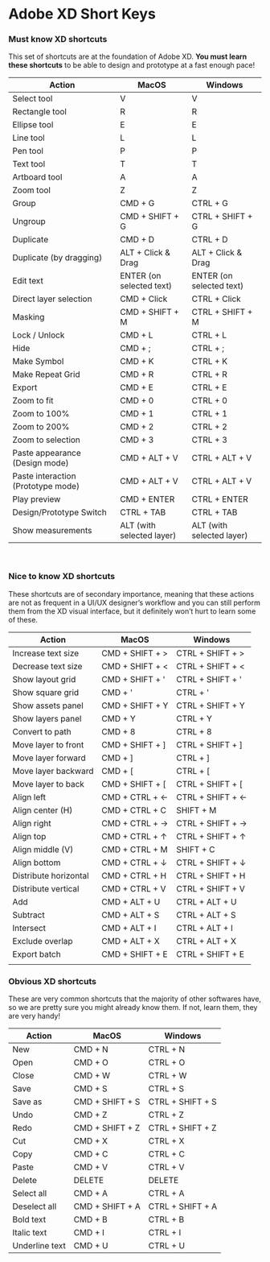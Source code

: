 # Adobe XD Short Keys

<h3><b>Must know XD shortcuts</b></h3>
<p>This set of shortcuts are at the foundation of Adobe XD. <strong>You must learn these shortcuts</strong> to be able to design and prototype at a fast enough pace!</p>

<table id="tablepress-1" class="tablepress tablepress-id-1">
<thead>
<tr class="row-1">
	<th class="column-1">Action</th><th class="column-2">MacOS</th><th class="column-3">Windows</th>
</tr>
</thead>
<tbody class="row-hover">
<tr class="row-2">
	<td class="column-1">Select tool</td><td class="column-2">V</td><td class="column-3">V</td>
</tr>
<tr class="row-3">
	<td class="column-1">Rectangle tool</td><td class="column-2">R</td><td class="column-3">R</td>
</tr>
<tr class="row-4">
	<td class="column-1">Ellipse tool</td><td class="column-2">E</td><td class="column-3">E</td>
</tr>
<tr class="row-5">
	<td class="column-1">Line tool</td><td class="column-2">L</td><td class="column-3">L</td>
</tr>
<tr class="row-6">
	<td class="column-1">Pen tool</td><td class="column-2">P</td><td class="column-3">P</td>
</tr>
<tr class="row-7">
	<td class="column-1">Text tool</td><td class="column-2">T</td><td class="column-3">T</td>
</tr>
<tr class="row-8">
	<td class="column-1">Artboard tool</td><td class="column-2">A</td><td class="column-3">A</td>
</tr>
<tr class="row-9">
	<td class="column-1">Zoom tool</td><td class="column-2">Z</td><td class="column-3">Z</td>
</tr>
<tr class="row-10">
	<td class="column-1">Group</td><td class="column-2">CMD + G</td><td class="column-3">CTRL + G</td>
</tr>
<tr class="row-11">
	<td class="column-1">Ungroup</td><td class="column-2">CMD + SHIFT + G</td><td class="column-3">CTRL + SHIFT + G</td>
</tr>
<tr class="row-12">
	<td class="column-1">Duplicate</td><td class="column-2">CMD + D</td><td class="column-3">CTRL + D</td>
</tr>
<tr class="row-13">
	<td class="column-1">Duplicate (by dragging)</td><td class="column-2">ALT + Click &amp; Drag</td><td class="column-3">ALT + Click &amp; Drag</td>
</tr>
<tr class="row-14">
	<td class="column-1">Edit text</td><td class="column-2">ENTER (on selected text)</td><td class="column-3">ENTER (on selected text)</td>
</tr>
<tr class="row-15">
	<td class="column-1">Direct layer selection</td><td class="column-2">CMD + Click</td><td class="column-3">CTRL + Click</td>
</tr>
<tr class="row-16">
	<td class="column-1">Masking</td><td class="column-2">CMD + SHIFT + M</td><td class="column-3">CTRL + SHIFT + M</td>
</tr>
<tr class="row-17">
	<td class="column-1">Lock / Unlock</td><td class="column-2">CMD + L</td><td class="column-3">CTRL + L</td>
</tr>
<tr class="row-18">
	<td class="column-1">Hide</td><td class="column-2">CMD + ;</td><td class="column-3">CTRL + ;</td>
</tr>
<tr class="row-19">
	<td class="column-1">Make Symbol</td><td class="column-2">CMD + K</td><td class="column-3">CTRL + K</td>
</tr>
<tr class="row-20">
	<td class="column-1">Make Repeat Grid</td><td class="column-2">CMD + R</td><td class="column-3">CTRL + R</td>
</tr>
<tr class="row-21">
	<td class="column-1">Export</td><td class="column-2">CMD + E</td><td class="column-3">CTRL + E</td>
</tr>
<tr class="row-22">
	<td class="column-1">Zoom to fit</td><td class="column-2">CMD + 0</td><td class="column-3">CTRL + 0</td>
</tr>
<tr class="row-23">
	<td class="column-1">Zoom to 100%</td><td class="column-2">CMD + 1</td><td class="column-3">CTRL + 1</td>
</tr>
<tr class="row-24">
	<td class="column-1">Zoom to 200%</td><td class="column-2">CMD + 2</td><td class="column-3">CTRL + 2</td>
</tr>
<tr class="row-25">
	<td class="column-1">Zoom to selection</td><td class="column-2">CMD + 3</td><td class="column-3">CTRL + 3</td>
</tr>
<tr class="row-26">
	<td class="column-1">Paste appearance (Design mode)</td><td class="column-2">CMD + ALT + V</td><td class="column-3">CTRL + ALT + V</td>
</tr>
<tr class="row-27">
	<td class="column-1">Paste interaction (Prototype mode)</td><td class="column-2">CMD + ALT + V</td><td class="column-3">CTRL + ALT + V</td>
</tr>
<tr class="row-28">
	<td class="column-1">Play preview</td><td class="column-2">CMD + ENTER</td><td class="column-3">CTRL + ENTER</td>
</tr>
<tr class="row-29">
	<td class="column-1">Design/Prototype Switch</td><td class="column-2">CTRL + TAB</td><td class="column-3">CTRL + TAB</td>
</tr>
<tr class="row-30">
	<td class="column-1">Show measurements</td><td class="column-2">ALT (with selected layer)</td><td class="column-3">ALT (with selected layer)</td>
</tr>
</tbody>
</table>
<!-- #tablepress-1 from cache -->
<p>&nbsp;</p>
<h3><b>Nice to know XD shortcuts</b></h3>
<p>These shortcuts are of secondary importance, meaning that these actions are not as frequent in a UI/UX designer’s workflow and you can still perform them from the XD visual interface, but it definitely won’t hurt to learn some of these.</p>

<table id="tablepress-2" class="tablepress tablepress-id-2">
<thead>
<tr class="row-1">
	<th class="column-1">Action</th><th class="column-2">MacOS</th><th class="column-3">Windows</th>
</tr>
</thead>
<tbody class="row-hover">
<tr class="row-2">
	<td class="column-1">Increase text size</td><td class="column-2">CMD + SHIFT + &gt;</td><td class="column-3">CTRL + SHIFT + &gt;</td>
</tr>
<tr class="row-3">
	<td class="column-1">Decrease text size</td><td class="column-2">CMD + SHIFT + &lt;</td><td class="column-3">CTRL + SHIFT + &lt;</td>
</tr>
<tr class="row-4">
	<td class="column-1">Show layout grid</td><td class="column-2">CMD + SHIFT + '</td><td class="column-3">CTRL + SHIFT + '</td>
</tr>
<tr class="row-5">
	<td class="column-1">Show square grid</td><td class="column-2">CMD + '</td><td class="column-3">CTRL + '</td>
</tr>
<tr class="row-6">
	<td class="column-1">Show assets panel</td><td class="column-2">CMD + SHIFT + Y</td><td class="column-3">CTRL + SHIFT + Y</td>
</tr>
<tr class="row-7">
	<td class="column-1">Show layers panel</td><td class="column-2">CMD + Y</td><td class="column-3">CTRL + Y</td>
</tr>
<tr class="row-8">
	<td class="column-1">Convert to path</td><td class="column-2">CMD + 8</td><td class="column-3">CTRL + 8</td>
</tr>
<tr class="row-9">
	<td class="column-1">Move layer to front</td><td class="column-2">CMD + SHIFT + ]</td><td class="column-3">CTRL + SHIFT + ]</td>
</tr>
<tr class="row-10">
	<td class="column-1">Move layer forward</td><td class="column-2">CMD + ]</td><td class="column-3">CTRL + ]</td>
</tr>
<tr class="row-11">
	<td class="column-1">Move layer backward</td><td class="column-2">CMD + [</td><td class="column-3">CTRL + [</td>
</tr>
<tr class="row-12">
	<td class="column-1">Move layer to back</td><td class="column-2">CMD + SHIFT + [</td><td class="column-3">CTRL + SHIFT + [</td>
</tr>
<tr class="row-13">
	<td class="column-1">Align left</td><td class="column-2">CMD + CTRL + ←</td><td class="column-3">CTRL + SHIFT + ←</td>
</tr>
<tr class="row-14">
	<td class="column-1">Align center (H)</td><td class="column-2">CMD + CTRL + C</td><td class="column-3">SHIFT + M</td>
</tr>
<tr class="row-15">
	<td class="column-1">Align right</td><td class="column-2">CMD + CTRL + →</td><td class="column-3">CTRL + SHIFT + →</td>
</tr>
<tr class="row-16">
	<td class="column-1">Align top</td><td class="column-2">CMD + CTRL + ↑</td><td class="column-3">CTRL + SHIFT + ↑</td>
</tr>
<tr class="row-17">
	<td class="column-1">Align middle (V)</td><td class="column-2">CMD + CTRL + M</td><td class="column-3">SHIFT + C</td>
</tr>
<tr class="row-18">
	<td class="column-1">Align bottom</td><td class="column-2">CMD + CTRL + ↓</td><td class="column-3">CTRL + SHIFT + ↓</td>
</tr>
<tr class="row-19">
	<td class="column-1">Distribute horizontal</td><td class="column-2">CMD + CTRL + H</td><td class="column-3">CTRL + SHIFT + H</td>
</tr>
<tr class="row-20">
	<td class="column-1">Distribute vertical</td><td class="column-2">CMD + CTRL + V</td><td class="column-3">CTRL + SHIFT + V</td>
</tr>
<tr class="row-21">
	<td class="column-1">Add</td><td class="column-2">CMD + ALT + U</td><td class="column-3">CTRL + ALT + U</td>
</tr>
<tr class="row-22">
	<td class="column-1">Subtract</td><td class="column-2">CMD + ALT + S</td><td class="column-3">CTRL + ALT + S</td>
</tr>
<tr class="row-23">
	<td class="column-1">Intersect</td><td class="column-2">CMD + ALT + I</td><td class="column-3">CTRL + ALT + I</td>
</tr>
<tr class="row-24">
	<td class="column-1">Exclude overlap</td><td class="column-2">CMD + ALT + X</td><td class="column-3">CTRL + ALT + X</td>
</tr>
<tr class="row-25">
	<td class="column-1">Export batch</td><td class="column-2">CMD + SHIFT + E</td><td class="column-3">CTRL + SHIFT + E</td>
</tr>
<tr class="row-26">
	<td class="column-1"></td><td class="column-2"></td><td class="column-3"></td>
</tr>
</tbody>
</table>
<!-- #tablepress-2 from cache -->
<h3></h3>
<h3><b>Obvious XD shortcuts</b></h3>
<p>These are very common shortcuts that the majority of other softwares have, so we are pretty sure you might already know them. If not, learn them, they are very handy!</p>

<table id="tablepress-3" class="tablepress tablepress-id-3">
<thead>
<tr class="row-1">
	<th class="column-1">Action</th><th class="column-2">MacOS</th><th class="column-3">Windows</th>
</tr>
</thead>
<tbody class="row-hover">
<tr class="row-2">
	<td class="column-1">New</td><td class="column-2">CMD + N</td><td class="column-3">CTRL + N</td>
</tr>
<tr class="row-3">
	<td class="column-1">Open</td><td class="column-2">CMD + O</td><td class="column-3">CTRL + O</td>
</tr>
<tr class="row-4">
	<td class="column-1">Close</td><td class="column-2">CMD + W</td><td class="column-3">CTRL + W</td>
</tr>
<tr class="row-5">
	<td class="column-1">Save</td><td class="column-2">CMD + S</td><td class="column-3">CTRL + S</td>
</tr>
<tr class="row-6">
	<td class="column-1">Save as</td><td class="column-2">CMD + SHIFT + S</td><td class="column-3">CTRL + SHIFT + S</td>
</tr>
<tr class="row-7">
	<td class="column-1">Undo</td><td class="column-2">CMD + Z</td><td class="column-3">CTRL + Z</td>
</tr>
<tr class="row-8">
	<td class="column-1">Redo</td><td class="column-2">CMD + SHIFT + Z</td><td class="column-3">CTRL + SHIFT + Z</td>
</tr>
<tr class="row-9">
	<td class="column-1">Cut</td><td class="column-2">CMD + X</td><td class="column-3">CTRL + X</td>
</tr>
<tr class="row-10">
	<td class="column-1">Copy</td><td class="column-2">CMD + C</td><td class="column-3">CTRL + C</td>
</tr>
<tr class="row-11">
	<td class="column-1">Paste</td><td class="column-2">CMD + V</td><td class="column-3">CTRL + V</td>
</tr>
<tr class="row-12">
	<td class="column-1">Delete</td><td class="column-2">DELETE</td><td class="column-3">DELETE</td>
</tr>
<tr class="row-13">
	<td class="column-1">Select all</td><td class="column-2">CMD + A</td><td class="column-3">CTRL + A</td>
</tr>
<tr class="row-14">
	<td class="column-1">Deselect all</td><td class="column-2">CMD + SHIFT + A</td><td class="column-3">CTRL + SHIFT + A</td>
</tr>
<tr class="row-15">
	<td class="column-1">Bold text</td><td class="column-2">CMD + B</td><td class="column-3">CTRL + B</td>
</tr>
<tr class="row-16">
	<td class="column-1">Italic text</td><td class="column-2">CMD + I</td><td class="column-3">CTRL + I</td>
</tr>
<tr class="row-17">
	<td class="column-1">Underline text</td><td class="column-2">CMD + U</td><td class="column-3">CTRL + U</td>
</tr>
</tbody>
</table>
<!-- #tablepress-3 from cache -->
<span id="tve_leads_end_content" style="display: block; visibility: hidden; border: 1px solid transparent;"></span>		</div>
